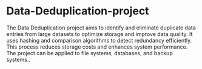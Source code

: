 # Data-Deduplication-project
The Data Deduplication project aims to identify and eliminate duplicate data entries from large datasets to optimize storage and improve data quality. It uses hashing and comparison algorithms to detect redundancy efficiently. This process reduces storage costs and enhances system performance. The project can be applied to file systems, databases, and backup systems..
